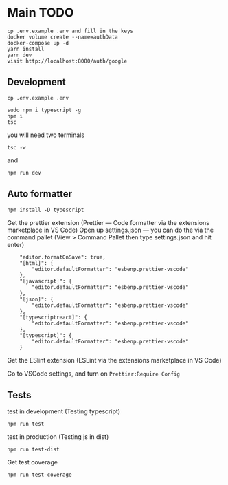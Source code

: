 # Main TODO
```
cp .env.example .env and fill in the keys
docker volume create --name=authData
docker-compose up -d
yarn install
yarn dev
visit http://localhost:8080/auth/google

```



## Development

```
cp .env.example .env
```

```
sudo npm i typescript -g
npm i
tsc
```

you will need two terminals

```
tsc -w
```

and

```
npm run dev
```

## Auto formatter

```
npm install -D typescript
```

Get the prettier extension (Prettier — Code formatter via the extensions marketplace in VS Code)
Open up settings.json — you can do the via the command pallet (View > Command Pallet then type settings.json and hit enter)

```
    "editor.formatOnSave": true,
    "[html]": {
        "editor.defaultFormatter": "esbenp.prettier-vscode"
    },
    "[javascript]": {
        "editor.defaultFormatter": "esbenp.prettier-vscode"
    },
    "[json]": {
        "editor.defaultFormatter": "esbenp.prettier-vscode"
    },
    "[typescriptreact]": {
        "editor.defaultFormatter": "esbenp.prettier-vscode"
    },
    "[typescript]": {
        "editor.defaultFormatter": "esbenp.prettier-vscode"
    }
```

Get the ESlint extension (ESLint via the extensions marketplace in VS Code)

Go to VSCode settings, and turn on `Prettier:Require Config`

## Tests

test in development (Testing typescript)

```
npm run test
```

test in production (Testing js in dist)

```
npm run test-dist
```

Get test coverage

```
npm run test-coverage
```
